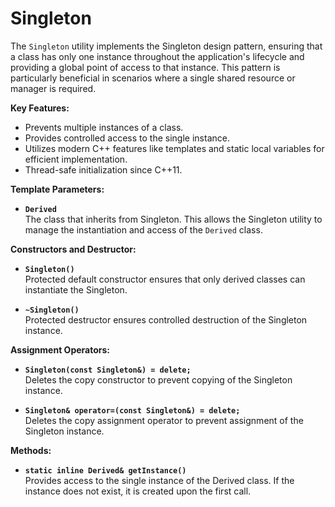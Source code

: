 # Singleton

The `Singleton` utility implements the Singleton design pattern, ensuring that a class has only one instance throughout the application's lifecycle and providing a global point of access to that instance. This pattern is particularly beneficial in scenarios where a single shared resource or manager is required.

**Key Features:**

- Prevents multiple instances of a class.
- Provides controlled access to the single instance.
- Utilizes modern C++ features like templates and static local variables for efficient implementation.
- Thread-safe initialization since C++11.

**Template Parameters:**

* **`Derived`**\
The class that inherits from Singleton. This allows the Singleton utility to manage the instantiation and access of the `Derived` class.

**Constructors and Destructor:**

* **`Singleton()`**\
Protected default constructor ensures that only derived classes can instantiate the Singleton.

* **`~Singleton()`**\
Protected destructor ensures controlled destruction of the Singleton instance.

**Assignment Operators:**

* **`Singleton(const Singleton&) = delete;`**\
Deletes the copy constructor to prevent copying of the Singleton instance.

* **`Singleton& operator=(const Singleton&) = delete;`**\
Deletes the copy assignment operator to prevent assignment of the Singleton instance.

**Methods:**

* **`static inline Derived& getInstance()`**\
Provides access to the single instance of the Derived class. If the instance does not exist, it is created upon the first call.
